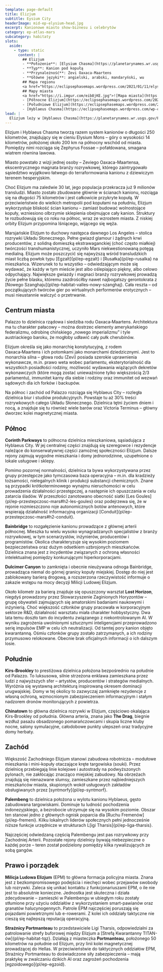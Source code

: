 ```yaml
---
template: page-default
title: Elizjum
subtitle: Eysium City
headerImage: mid-ep-elysium-head.jpg
excerpt: Kanionowe miasto show-biznesu i celebrytów
category: ep-atlas-mars
subcategory: habitaty
slots:
  aside:
    - type: static
      content: |
        ## Elizjum
        - **Położenie**: [Elysium Chasma](https://planetarynames.wr.usgs.gov/Feature/1781) i [Hyblaeus Chasma](https://planetarynames.wr.usgs.gov/Feature/2599) ([Mars]{pl/ep-atlas-mars})
        - **Typ**: Kanion pod kopułą
        - **Przynależność**: Zevi Oaxaca-Maartens
        - **Główne języki**: angielski, arabski, mandaryński, wu
        ## Mapa regionu
        <a href="https://eclipsephasemaps.wordpress.com/2021/01/11/elysium-an-eclipse-phase-supplement/">![Mapa regionu](https://eclipsephasemaps.wordpress.com/wp-content/uploads/2020/12/elysium-regionalw.jpg?w=1024)</a>
        ## Mapy miasta
        <a href="https://i.imgur.com/eib8jKE.jpg">![Mapa miasta](https://i.imgur.com/eib8jKE.jpg)</a>
        - [Północne Elizjum](https://eclipsephasemaps.wordpress.com/2020/11/05/elysium-north/)
        - [Południowe Elizjum](https://eclipsephasemaps.wordpress.com/2020/10/29/mapping-elysium/)
        - [Hyblaeus Chasma](https://eclipsephasemaps.wordpress.com/wp-content/uploads/2020/10/hybleaus-chasma-w-1.jpg?w=728)
lead: |
  Elizjum leży w [Hyblaeus Chasma](https://planetarynames.wr.usgs.gov/Feature/2599) i [Elysium Chasma](https://planetarynames.wr.usgs.gov/Feature/1781), w regionie [Elysium](https://planetarynames.wr.usgs.gov/Feature/1783), we wschodniej hemisferze Marsa. Jest to stolica rozrywki Układu Słonecznego i największe marsjańskie miasto poza kanionami równikowymi. To również najbardziej oddalone fizycznie z wielkich marsjańskich miast, choć dzięki zaawansowanej technologii transportowej transludzkości (loty suborbitalne i rakietowe z orbitujących habitatów), to oddalenie ma drugorzędne znaczenie.
---
```


Elizjum i Hyblaeus Chasma tworzą razem system kanionów o długości 250 kilometrów, znajdujący się w cieniu Elysium Mons – góry o wysokości 14 kilometrów, położonej około 200 km na północny wschód od miasta. Pomiędzy nimi rozciąga się Zephyrus Fossae – pofałdowana, smagana wiatrem równina lawowa.

Miasto powstało z wizji jednej osoby – Zeviego Oaxaca-Maartensa, ekscentrycznego magnata branży rozrywkowej, którego zaintrygowało sąsiedztwo wyjątkowo łatwego do terraformowania kanionu z dziewiczym terenem hesperyjskim.

Choć Elizjum ma zaledwie 30 lat, jego populacja przekracza już 9 milionów transludzi. Miasto zostało zbudowane głównie w ścianach kanionu, rozciąga się na długości 75 kilometrów i jest całkowicie przykryte kopułą. W przeciwieństwie do wielkich metropolii pod kopułami na południu, Elizjum wykorzystuje bliskość ścian kanionu – zamiast budować wolnostojące kopuły, wzniesiono olbrzymie sklepienia obejmujące cały kanion. Struktury te rozbudowują się co roku na północ, wraz ze wzrostem miasta. Z niskiej orbity Elizjum przypomina lśniącego, wijącego się węża.

Marsjańskie Elizjum to duchowy następca dawnego Los Angeles – stolica rozrywki Układu Słonecznego. Pełne gwiazd glamour i żądnych krwi producentów, z solidną domieszką ekstrawaganckiej (choć często miałkiej) twórczości transhumanistycznej, uczyniło Mars niekwestionowaną potęgą medialną. Elizjum może poszczycić się najwyższą wśród transludzkich miast liczbą powłok typu [Egzalt]{pl/ep-egzalt} i [Rusałka]{pl/ep-rusalka} na mieszkańca. Wizerunek to tu wszystko – odwiedzającym może się wydawać, że każdy w tym mieście jest albo oślepiająco piękny, albo celowo odpychający. Największe gwiazdy i magnaci branży rozrywkowej prowadzą życie pełne blasku, któremu zazdrościłby nawet najbogatszy gerontokrata z [Nowego Szanghaju]{pl/ep-habitat-valles-nowy-szanghaj}. Cała reszta – od początkujących twórców gier po wirtualnych performerów erotycznych – musi nieustannie walczyć o przetrwanie.

## Centrum miasta
Palazzo to dzielnica rządowa i siedziba rodu Oaxaca‑Maartens. Architektura ma tu charakter pałacowy – można dostrzec elementy amerykańskiego federalizmu, odrobinę chińskiego „nowego imperializmu” i tyle austriackiego baroku, że mogłoby udławić cały pułk cherubinów.

Elizjum określa się jako monarchię konstytucyjną, z rodem Oaxaca‑Maartens i ich potomkami jako monarchami dziedzicznymi. Jest to monarchia silna – głowa rodu (Zevi) posiada szerokie uprawnienia wykonawcze, m.in. prawo weta wobec parlamentu, eksterytorialność dla wszystkich posiadłości rodziny, możliwość wydawania wiążących dekretów wykonawczych (które mogą zostać unieważnione tylko większością 2/3 parlamentu), immunitet karny dla siebie i rodziny oraz immunitet od wezwań sądowych dla ich forków i backupów.

Na północ i zachód od Palazzo rozciąga się Hyblaeus City – rozległa dzielnica biur i studiów produkcyjnych. Powstaje tu aż 30% treści rozrywkowych całego Układu Słonecznego. Dzielnica tętni życiem dniem i nocą, a znajduje się tu również wiele barów oraz Victoria Terminus – główny dworzec kolei magnetycznej miasta.

## Północ

**Corinth Parkways** to północna dzielnica mieszkaniowa, sąsiadująca z Hyblaeus City. W jej centralnej części znajdują się szeregowce i rezydencje należące do konserwatywnej części zamożnej społeczności Elizjum. Dalsze rejony zajmują wygodne mieszkania i domy jednorodzinne, uzupełnione o lokale usługowe i sklepy.

Pomimo pozornej normalności, dzielnica ta bywa wykorzystywana przez grupy przestępcze jako tymczasowa baza operacyjna – m.in. dla kradzieży tożsamości, nielegalnych klinik i produkcji substancji chemicznych. Znane są przypadki krótkoterminowego wynajmu nieruchomości w celu prowadzenia działalności przestępczej, a następnie ich opuszczania w celu zatarcia śladów. W przeszłości zanotowano obecność siatki [Les Goules]{pl/ep-przestepczosc-mars#h2-les-goules} oraz podejrzewa się, że w rejonie rozmieszczono roje autonomicznych botów antenowych, które wspierają działalność informacyjną organizacji [Conduit]{pl/ep-przestepczosc-mars#h2-conduit}.

**Bainbridge** to rozgałęzienie kanionu prowadzące z głównej arterii północnej. Mieszka tu wielu wysoko wynagradzanych specjalistów z branży rozrywkowej, w tym scenarzystów, inżynierów, producentów i programistów. Okolica charakteryzuje się wysokim poziomem bezpieczeństwa oraz dużym odsetkiem uzbrojonych mieszkańców. Dzielnica znana jest z incydentów związanych z ochroną własności intelektualnej pomiędzy konkurującymi hiperkorporacjami. 

**Dulcimer Canyon** to zamknięta i obecnie nieużywana odnoga Bainbridge, prowadząca niemal do górnej granicy kopuły miejskiej. Dostęp do niej jest zablokowany barierą drogową, a rozszerzona rzeczywistość informuje o zakazie wstępu na mocy decyzji Milicji Ludowej Elizjum.

Około kilometr za barierą znajduje się opuszczony warsztat **Lost Horizon**, niegdyś prowadzony przez Stowarzyszenie Zaginionych Horyzontów – grupę obywateli zajmujących się amatorskimi badaniami naukowymi i inżynierią. Choć większość członków grupy pracowała w korporacyjnym sektorze R&D, działalność warsztatu miała charakter hobbystyczny. Dwa lata temu doszło tam do incydentu związanego z niekontrolowanym AI. W wyniku zagrożenia uwolnionymi sztucznymi inteligencjami przeprowadzono serię impulsów EMP w celu ich neutralizacji. Od tamtej pory kanion objęto kwarantanną. Ośmiu członków grupy zostało zatrzymanych, a ich rodziny przymusowo relokowane. Obecnie brak oficjalnych informacji o ich dalszym losie.

## Południe

**Kirs‑Brookley** to prestiżowa dzielnica położona bezpośrednio na południe od Palazzo. To luksusowa, silnie strzeżona enklawa zamieszkana przez ludzi z najwyższych sfer – artystów, producentów i strategów medialnych. Wyróżnia się wystawną architekturą inspirowaną okresem dominacji urugwajskiej. Domy w tej okolicy to zazwyczaj zamknięte rezydencje z własną ochroną, wzmocnionym zabezpieczeniem informacyjnym i stałym nadzorem dronów monitorujących z powietrza.

**Chinatown** to główna dzielnica rozrywki w Elizjum, częściowo okalająca Kirs‑Brookley od południa. Główna arteria, znana jako **The Drag**, biegnie wzdłuż pasażu obsadzonego pomarańczowcami i skupia liczne kluby nocne, salony symulacyjne, całodobowe punkty ulepszeń oraz tradycyjne domy herbaty.

## Zachód

Większość Zachodniego Elizjum stanowi zabudowa robotnicza – modułowe mieszkania i mini-kopuły otaczające kręte targowiska (souki). Przez dzielnicę przebiegają linie kolejowe i autostrady na podwyższonych pylonach, nie zakłócając znacząco miejskiej zabudowy. Na obrzeżach znajdują się nienazwane slumsy, zamieszkane przez najbiedniejszych mieszkańców miasta, skupionych wokół usługowych zakładów obsługiwanych przez [syntmorfy]{pl/ep-syntmorf}.

**Palembeng** to dzielnica położona u wylotu kanionu Hyblaeus, gęsto zabudowana targowiskami. Dominuje tu ludność pochodzenia indonezyjskiego, a bezrobocie utrzymuje się na wysokim poziomie. Obszar ten stanowi jedno z głównych ognisk poparcia dla [Ruchu Fremenów]{pl/ep-fremeni}. Kilku lokalnych liderów społecznych pełni jednocześnie niższe funkcje urzędnicze w strukturach L[igi Tharsis]{pl/ep-liga-tharsis}.

Najczęściej odwiedzaną częścią Palembengu jest pas rozrywkowy przy Zachodniej Arterii. Pozostałe rejony dzielnicy bywają niebezpieczne o każdej porze – teren został podzielony pomiędzy kilka rywalizujących ze sobą gangów.

## Prawo i porządek

**Milicja Ludowa Elizjum** (EPM) to główna formacja policyjna miasta. Znana jest z bezkompromisowego podejścia i niechęci wobec przejawów swobody lub rozrywki. Zaleca się unikać kontaktu z funkcjonariuszami EPM, o ile nie jest to absolutnie konieczne. Jednostka jest skuteczna i działa zdecydowanie – zamieszki w Palembengu w ubiegłym roku zostały stłumione przy użyciu oddziałów z wykorzystaniem smart-pawianów oraz granatów halucynogennych. Patrole EPM najczęściej poruszają się pojazdami powietrznymi lub e-rowerami. Z kolei ich oddziały taktyczne nie cieszą się najlepszą reputacją operacyjną.

**Strażnicy Portmanteau** to przedstawiciele Ligi Tharsis, odpowiedzialni za patrolowanie strefy buforowej między Elizjum a [Strefą Kwarantanny TITAN-ów]{pl/ep-habitat-tqz}. Działają z miasteczka **Portmanteau**, położonego 50 kilometrów na południe od Elizjum, przy linii kolei magnetycznej prowadzącej do Hellas. W przeciwieństwie do taktycznych oddziałów EPM, Strażnicy Portmanteau to doświadczone siły zabezpieczenia – mają praktykę w zwalczaniu dzikich AI oraz zagrożeń pochodzenia [egzoidowego]{pl/ep-egzoid}.
